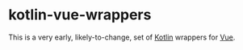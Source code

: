 # kotlin-vue-wrappers

This is a very early, likely-to-change, set of [Kotlin](https://kotlinlang.org) wrappers for [Vue](https://vuejs.org).